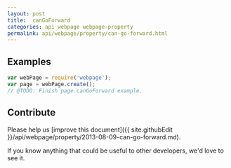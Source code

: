 ```yaml
---
layout: post
title:  canGoForward
categories: api webpage webpage-property
permalink: api/webpage/property/can-go-forward.html
---
```


## Examples

```javascript
var webPage = require('webpage');
var page = webPage.create();
// @TODO: Finish page.canGoForward example.
```

## Contribute

Please help us [improve this document]({{ site.githubEdit }}/api/webpage/property/2013-08-09-can-go-forward.md).

If you know anything that could be useful to other developers, we'd love to see it.


